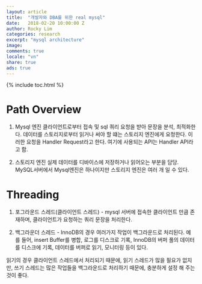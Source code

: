 ```yaml
---
layout: article
title:  "개발자와 DBA를 위한 real mysql"
date:   2018-02-20 10:00:00 Z
author: Rocky Lim
categories: research
excerpt: "mysql architecture"
image:
comments: true
locale: "vn"
share: true
ads: true
---
```



{% include toc.html %}



# Path Overview

1. Mysql 엔진
클라이언트로부터 접속 및 sql 쿼리 요청을 받아 문장을 분석, 최적화한다. 데이터를 스토리지로부터 읽거나 써야 할 떄는 스토리지 엔진에게 요청한다. 이러한 요청을 Handler Request라고 한다. 여기에 사용되는 API는 Handler API라고 함.

2. 스토리지 엔진
실제 데이터를 디바이스에 저장하거나 읽어오는 부분을 담당. MySQL서버에서 Mysql엔진은 하나이지만 스토리지 엔진은 여러 개 일 수 있다.

# Threading

1. 포그라운드 스레드(클라이언트 스레드) - mysql 서버에 접속한 클라이언트 만큼 존재하며, 클라이언트가 요청하는 쿼리 문장을 처리한다.

2. 백그라운더 스레드 - InnoDB의 경우 여러가지 작업이 백그라운드로 처리된다. 예를 들어, insert Buffer를 병합, 로그를 디스크로 기록, InnoDB의 버퍼 풀의 데이터를 디스크에 기록, 데이터를 버퍼로 읽기, 모니터링 등이 있다.

읽기의 경우 클라이언트 스레드에서 처리되기 때문에, 읽기 스레드가 많을 필요가 없지만, 쓰기 스레드는 많은 작업들을 백그라운드로 처리하기 때문에, 충분하게 설정 해 주는 것이 좋다.



